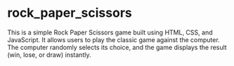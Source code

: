 # rock_paper_scissors
This is a simple Rock Paper Scissors game built using HTML, CSS, and JavaScript. It allows users to play the classic game against the computer. The computer randomly selects its choice, and the game displays the result (win, lose, or draw) instantly.
